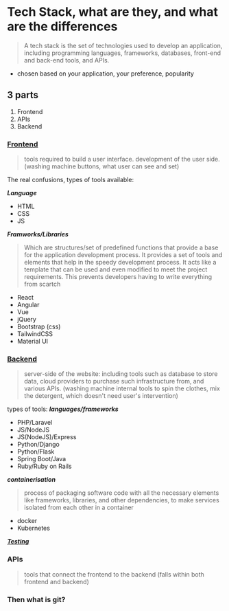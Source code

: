 # Tech Stack, what are they, and what are the differences 

> A tech stack is the set of technologies used to develop an application, including programming languages, frameworks, databases, front-end and back-end tools, and APIs.
- chosen based on your application, your preference, popularity

## 3 parts 
1. Frontend
2. APIs
3. Backend

### [Frontend](https://www.geeksforgeeks.org/front-end-development/)
> tools required to build a user interface. development of the user side. (washing machine buttons, what user can see and set)

The real confusions, types of tools available:

***Language***
- HTML
- CSS
- JS


***Framworks/Libraries***
> Which are structures/set of predefined functions that provide a base for the application development process. It provides a set of tools and elements that help in the speedy development process. It acts like a template that can be used and even modified to meet the project requirements. This prevents developers having to write everything from scartch
- React
- Angular
- Vue
- jQuery
- Bootstrap (css)
- TailwindCSS
- Material UI

### [Backend](https://www.geeksforgeeks.org/backend-development/)
> server-side of the website: including tools such as database to store data, cloud providers to purchase such infrastructure from, and various APIs. (washing machine internal tools to spin the clothes, mix the detergent, which doesn't need user's intervention)

types of tools:
***languages/frameworks***
- PHP/Laravel
- JS/NodeJS
- JS(NodeJS)/Express 
- Python/Django
- Python/Flask
- Spring Boot/Java
- Ruby/Ruby on Rails

***containerisation***
> process of packaging software code with all the necessary elements like frameworks, libraries, and other dependencies, to make services isolated from each other in a container
- docker
- Kubernetes

***[Testing](https://www.geeksforgeeks.org/software-testing-tools/)***

### APIs
> tools that connect the frontend to the backend (falls within both frontend and backend)

### Then what is git?
